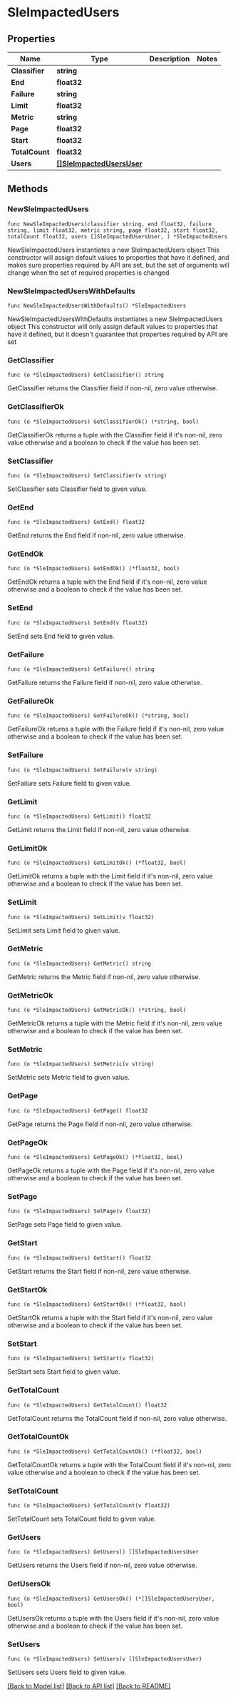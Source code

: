 # SleImpactedUsers

## Properties

Name | Type | Description | Notes
------------ | ------------- | ------------- | -------------
**Classifier** | **string** |  | 
**End** | **float32** |  | 
**Failure** | **string** |  | 
**Limit** | **float32** |  | 
**Metric** | **string** |  | 
**Page** | **float32** |  | 
**Start** | **float32** |  | 
**TotalCount** | **float32** |  | 
**Users** | [**[]SleImpactedUsersUser**](SleImpactedUsersUser.md) |  | 

## Methods

### NewSleImpactedUsers

`func NewSleImpactedUsers(classifier string, end float32, failure string, limit float32, metric string, page float32, start float32, totalCount float32, users []SleImpactedUsersUser, ) *SleImpactedUsers`

NewSleImpactedUsers instantiates a new SleImpactedUsers object
This constructor will assign default values to properties that have it defined,
and makes sure properties required by API are set, but the set of arguments
will change when the set of required properties is changed

### NewSleImpactedUsersWithDefaults

`func NewSleImpactedUsersWithDefaults() *SleImpactedUsers`

NewSleImpactedUsersWithDefaults instantiates a new SleImpactedUsers object
This constructor will only assign default values to properties that have it defined,
but it doesn't guarantee that properties required by API are set

### GetClassifier

`func (o *SleImpactedUsers) GetClassifier() string`

GetClassifier returns the Classifier field if non-nil, zero value otherwise.

### GetClassifierOk

`func (o *SleImpactedUsers) GetClassifierOk() (*string, bool)`

GetClassifierOk returns a tuple with the Classifier field if it's non-nil, zero value otherwise
and a boolean to check if the value has been set.

### SetClassifier

`func (o *SleImpactedUsers) SetClassifier(v string)`

SetClassifier sets Classifier field to given value.


### GetEnd

`func (o *SleImpactedUsers) GetEnd() float32`

GetEnd returns the End field if non-nil, zero value otherwise.

### GetEndOk

`func (o *SleImpactedUsers) GetEndOk() (*float32, bool)`

GetEndOk returns a tuple with the End field if it's non-nil, zero value otherwise
and a boolean to check if the value has been set.

### SetEnd

`func (o *SleImpactedUsers) SetEnd(v float32)`

SetEnd sets End field to given value.


### GetFailure

`func (o *SleImpactedUsers) GetFailure() string`

GetFailure returns the Failure field if non-nil, zero value otherwise.

### GetFailureOk

`func (o *SleImpactedUsers) GetFailureOk() (*string, bool)`

GetFailureOk returns a tuple with the Failure field if it's non-nil, zero value otherwise
and a boolean to check if the value has been set.

### SetFailure

`func (o *SleImpactedUsers) SetFailure(v string)`

SetFailure sets Failure field to given value.


### GetLimit

`func (o *SleImpactedUsers) GetLimit() float32`

GetLimit returns the Limit field if non-nil, zero value otherwise.

### GetLimitOk

`func (o *SleImpactedUsers) GetLimitOk() (*float32, bool)`

GetLimitOk returns a tuple with the Limit field if it's non-nil, zero value otherwise
and a boolean to check if the value has been set.

### SetLimit

`func (o *SleImpactedUsers) SetLimit(v float32)`

SetLimit sets Limit field to given value.


### GetMetric

`func (o *SleImpactedUsers) GetMetric() string`

GetMetric returns the Metric field if non-nil, zero value otherwise.

### GetMetricOk

`func (o *SleImpactedUsers) GetMetricOk() (*string, bool)`

GetMetricOk returns a tuple with the Metric field if it's non-nil, zero value otherwise
and a boolean to check if the value has been set.

### SetMetric

`func (o *SleImpactedUsers) SetMetric(v string)`

SetMetric sets Metric field to given value.


### GetPage

`func (o *SleImpactedUsers) GetPage() float32`

GetPage returns the Page field if non-nil, zero value otherwise.

### GetPageOk

`func (o *SleImpactedUsers) GetPageOk() (*float32, bool)`

GetPageOk returns a tuple with the Page field if it's non-nil, zero value otherwise
and a boolean to check if the value has been set.

### SetPage

`func (o *SleImpactedUsers) SetPage(v float32)`

SetPage sets Page field to given value.


### GetStart

`func (o *SleImpactedUsers) GetStart() float32`

GetStart returns the Start field if non-nil, zero value otherwise.

### GetStartOk

`func (o *SleImpactedUsers) GetStartOk() (*float32, bool)`

GetStartOk returns a tuple with the Start field if it's non-nil, zero value otherwise
and a boolean to check if the value has been set.

### SetStart

`func (o *SleImpactedUsers) SetStart(v float32)`

SetStart sets Start field to given value.


### GetTotalCount

`func (o *SleImpactedUsers) GetTotalCount() float32`

GetTotalCount returns the TotalCount field if non-nil, zero value otherwise.

### GetTotalCountOk

`func (o *SleImpactedUsers) GetTotalCountOk() (*float32, bool)`

GetTotalCountOk returns a tuple with the TotalCount field if it's non-nil, zero value otherwise
and a boolean to check if the value has been set.

### SetTotalCount

`func (o *SleImpactedUsers) SetTotalCount(v float32)`

SetTotalCount sets TotalCount field to given value.


### GetUsers

`func (o *SleImpactedUsers) GetUsers() []SleImpactedUsersUser`

GetUsers returns the Users field if non-nil, zero value otherwise.

### GetUsersOk

`func (o *SleImpactedUsers) GetUsersOk() (*[]SleImpactedUsersUser, bool)`

GetUsersOk returns a tuple with the Users field if it's non-nil, zero value otherwise
and a boolean to check if the value has been set.

### SetUsers

`func (o *SleImpactedUsers) SetUsers(v []SleImpactedUsersUser)`

SetUsers sets Users field to given value.



[[Back to Model list]](../README.md#documentation-for-models) [[Back to API list]](../README.md#documentation-for-api-endpoints) [[Back to README]](../README.md)


